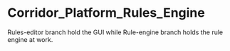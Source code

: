 # Corridor_Platform_Rules_Engine
Rules-editor branch hold the GUI while Rule-engine branch holds the rule engine at work.
